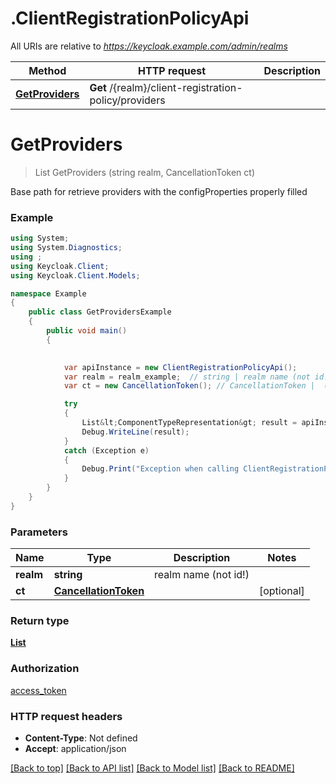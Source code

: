 # .ClientRegistrationPolicyApi

All URIs are relative to *https://keycloak.example.com/admin/realms*

Method | HTTP request | Description
------------- | ------------- | -------------
[**GetProviders**](ClientRegistrationPolicyApi.md#getproviders) | **Get** /{realm}/client-registration-policy/providers | 


<a name="getproviders"></a>
# **GetProviders**
> List<ComponentTypeRepresentation> GetProviders (string realm, CancellationToken ct)



Base path for retrieve providers with the configProperties properly filled

### Example
```csharp
using System;
using System.Diagnostics;
using ;
using Keycloak.Client;
using Keycloak.Client.Models;

namespace Example
{
    public class GetProvidersExample
    {
        public void main()
        {
            

            var apiInstance = new ClientRegistrationPolicyApi();
            var realm = realm_example;  // string | realm name (not id!)
            var ct = new CancellationToken(); // CancellationToken |  (optional) 

            try
            {
                List&lt;ComponentTypeRepresentation&gt; result = apiInstance.GetProviders(realm, ct);
                Debug.WriteLine(result);
            }
            catch (Exception e)
            {
                Debug.Print("Exception when calling ClientRegistrationPolicyApi.GetProviders: " + e.Message );
            }
        }
    }
}
```

### Parameters

Name | Type | Description  | Notes
------------- | ------------- | ------------- | -------------
 **realm** | **string**| realm name (not id!) | 
 **ct** | [**CancellationToken**](.md)|  | [optional] 

### Return type

[**List<ComponentTypeRepresentation>**](ComponentTypeRepresentation.md)

### Authorization

[access_token](../README.md#access_token)

### HTTP request headers

 - **Content-Type**: Not defined
 - **Accept**: application/json

[[Back to top]](#) [[Back to API list]](../README.md#documentation-for-api-endpoints) [[Back to Model list]](../README.md#documentation-for-models) [[Back to README]](../README.md)

